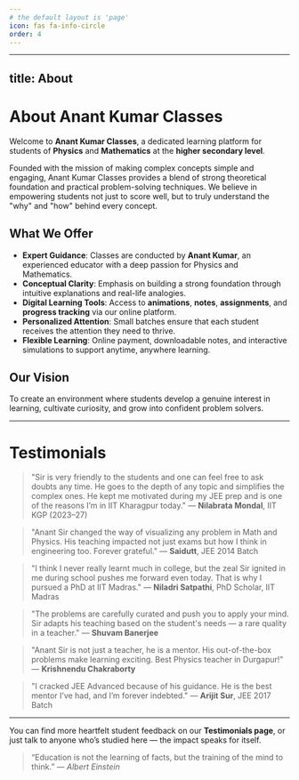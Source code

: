 ```yaml
---
# the default layout is 'page'
icon: fas fa-info-circle
order: 4
---
```


---
title: About
---

# About Anant Kumar Classes

Welcome to **Anant Kumar Classes**, a dedicated learning platform for students of **Physics** and **Mathematics** at the **higher secondary level**.

Founded with the mission of making complex concepts simple and engaging, Anant Kumar Classes provides a blend of strong theoretical foundation and practical problem-solving techniques. We believe in empowering students not just to score well, but to truly understand the "why" and "how" behind every concept.

## What We Offer

- **Expert Guidance**: Classes are conducted by **Anant Kumar**, an experienced educator with a deep passion for Physics and Mathematics.
- **Conceptual Clarity**: Emphasis on building a strong foundation through intuitive explanations and real-life analogies.
- **Digital Learning Tools**: Access to **animations**, **notes**, **assignments**, and **progress tracking** via our online platform.
- **Personalized Attention**: Small batches ensure that each student receives the attention they need to thrive.
- **Flexible Learning**: Online payment, downloadable notes, and interactive simulations to support anytime, anywhere learning.

## Our Vision

To create an environment where students develop a genuine interest in learning, cultivate curiosity, and grow into confident problem solvers.

---

# Testimonials

> "Sir is very friendly to the students and one can feel free to ask doubts any time. He goes to the depth of any topic and simplifies the complex ones. He kept me motivated during my JEE prep and is one of the reasons I’m in IIT Kharagpur today." 
> — **Nilabrata Mondal**, IIT KGP (2023–27)

> "Anant Sir changed the way of visualizing any problem in Math and Physics. His teaching impacted not just exams but how I think in engineering too. Forever grateful." 
> — **Saidutt**, JEE 2014 Batch

> "I think I never really learnt much in college, but the zeal Sir ignited in me during school pushes me forward even today. That is why I pursued a PhD at IIT Madras." 
> — **Niladri Satpathi**, PhD Scholar, IIT Madras

> "The problems are carefully curated and push you to apply your mind. Sir adapts his teaching based on the student's needs — a rare quality in a teacher." 
> — **Shuvam Banerjee**

> "Anant Sir is not just a teacher, he is a mentor. His out-of-the-box problems make learning exciting. Best Physics teacher in Durgapur!" 
> — **Krishnendu Chakraborty**

> "I cracked JEE Advanced because of his guidance. He is the best mentor I’ve had, and I’m forever indebted." 
> — **Arijit Sur**, JEE 2017 Batch

---

You can find more heartfelt student feedback on our **Testimonials page**, or just talk to anyone who’s studied here — the impact speaks for itself.

> “Education is not the learning of facts, but the training of the mind to think.” 
> — *Albert Einstein*
